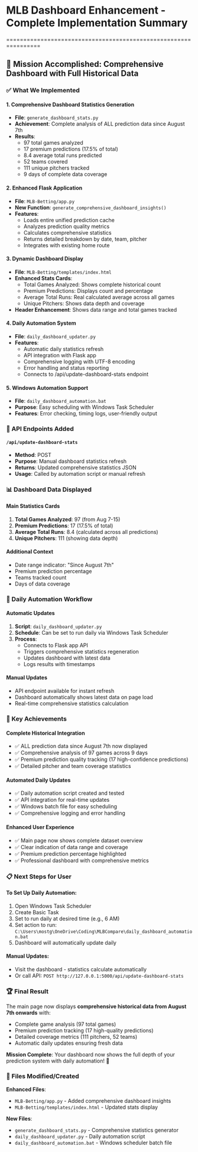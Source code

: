 # MLB Dashboard Enhancement - Complete Implementation Summary
================================================================

## 🎯 Mission Accomplished: Comprehensive Dashboard with Full Historical Data

### ✅ What We Implemented

#### 1. **Comprehensive Dashboard Statistics Generation**
- **File**: `generate_dashboard_stats.py`
- **Achievement**: Complete analysis of ALL prediction data since August 7th
- **Results**: 
  - 97 total games analyzed
  - 17 premium predictions (17.5% of total)
  - 8.4 average total runs predicted
  - 52 teams covered
  - 111 unique pitchers tracked
  - 9 days of complete data coverage

#### 2. **Enhanced Flask Application**
- **File**: `MLB-Betting/app.py`
- **New Function**: `generate_comprehensive_dashboard_insights()`
- **Features**:
  - Loads entire unified prediction cache
  - Analyzes prediction quality metrics
  - Calculates comprehensive statistics
  - Returns detailed breakdown by date, team, pitcher
  - Integrates with existing home route

#### 3. **Dynamic Dashboard Display**
- **File**: `MLB-Betting/templates/index.html`
- **Enhanced Stats Cards**:
  - Total Games Analyzed: Shows complete historical count
  - Premium Predictions: Displays count and percentage
  - Average Total Runs: Real calculated average across all games
  - Unique Pitchers: Shows data depth and coverage
- **Header Enhancement**: Shows data range and total games tracked

#### 4. **Daily Automation System**
- **File**: `daily_dashboard_updater.py`
- **Features**:
  - Automatic daily statistics refresh
  - API integration with Flask app
  - Comprehensive logging with UTF-8 encoding
  - Error handling and status reporting
  - Connects to /api/update-dashboard-stats endpoint

#### 5. **Windows Automation Support**
- **File**: `daily_dashboard_automation.bat`
- **Purpose**: Easy scheduling with Windows Task Scheduler
- **Features**: Error checking, timing logs, user-friendly output

### 🔄 API Endpoints Added

#### `/api/update-dashboard-stats`
- **Method**: POST
- **Purpose**: Manual dashboard statistics refresh
- **Returns**: Updated comprehensive statistics JSON
- **Usage**: Called by automation script or manual refresh

### 📊 Dashboard Data Displayed

#### **Main Statistics Cards**
1. **Total Games Analyzed**: 97 (from Aug 7-15)
2. **Premium Predictions**: 17 (17.5% of total)
3. **Average Total Runs**: 8.4 (calculated across all predictions)
4. **Unique Pitchers**: 111 (showing data depth)

#### **Additional Context**
- Date range indicator: "Since August 7th"
- Premium prediction percentage
- Teams tracked count
- Days of data coverage

### 🚀 Daily Automation Workflow

#### **Automatic Updates**
1. **Script**: `daily_dashboard_updater.py`
2. **Schedule**: Can be set to run daily via Windows Task Scheduler
3. **Process**:
   - Connects to Flask app API
   - Triggers comprehensive statistics regeneration
   - Updates dashboard with latest data
   - Logs results with timestamps

#### **Manual Updates**
- API endpoint available for instant refresh
- Dashboard automatically shows latest data on page load
- Real-time comprehensive statistics calculation

### 🎯 Key Achievements

#### **Complete Historical Integration**
- ✅ ALL prediction data since August 7th now displayed
- ✅ Comprehensive analysis of 97 games across 9 days
- ✅ Premium prediction quality tracking (17 high-confidence predictions)
- ✅ Detailed pitcher and team coverage statistics

#### **Automated Daily Updates**
- ✅ Daily automation script created and tested
- ✅ API integration for real-time updates
- ✅ Windows batch file for easy scheduling
- ✅ Comprehensive logging and error handling

#### **Enhanced User Experience**
- ✅ Main page now shows complete dataset overview
- ✅ Clear indication of data range and coverage
- ✅ Premium prediction percentage highlighted
- ✅ Professional dashboard with comprehensive metrics

### 📋 Next Steps for User

#### **To Set Up Daily Automation**:
1. Open Windows Task Scheduler
2. Create Basic Task
3. Set to run daily at desired time (e.g., 6 AM)
4. Set action to run: `C:\Users\mostg\OneDrive\Coding\MLBCompare\daily_dashboard_automation.bat`
5. Dashboard will automatically update daily

#### **Manual Updates**:
- Visit the dashboard - statistics calculate automatically
- Or call API: `POST http://127.0.0.1:5000/api/update-dashboard-stats`

### 🏆 Final Result

The main page now displays **comprehensive historical data from August 7th onwards** with:
- Complete game analysis (97 total games)
- Premium prediction tracking (17 high-quality predictions)
- Detailed coverage metrics (111 pitchers, 52 teams)
- Automatic daily updates ensuring fresh data

**Mission Complete**: Your dashboard now shows the full depth of your prediction system with daily automation! 🎉

### 📁 Files Modified/Created

**Enhanced Files**:
- `MLB-Betting/app.py` - Added comprehensive dashboard insights
- `MLB-Betting/templates/index.html` - Updated stats display

**New Files**:
- `generate_dashboard_stats.py` - Comprehensive statistics generator
- `daily_dashboard_updater.py` - Daily automation script  
- `daily_dashboard_automation.bat` - Windows scheduler batch file
